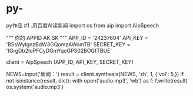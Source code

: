 # py-
py作品
#1 .用百度AI读新闻
import os
from aip import AipSpeech

""" 你的 APPID AK SK """
APP_ID = '24237604'
API_KEY = 'BSsWyIgnzBdW3GQomzAWomTB'
SECRET_KEY = 'tGrgDb2IoPFCyDGmYqoGPS02BOGfTBUE'

client = AipSpeech (APP_ID, API_KEY, SECRET_KEY)

NEWS=input('新闻：')
result  = client.synthesis(NEWS, 'zh', 1, {'vol': 5,})
if not isinstance(result, dict):
    with open('audio.mp3', 'wb') as f:
        f.write(result)
    os.system('audio.mp3')
